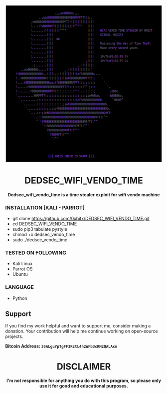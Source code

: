 
<p align="center">
<img src="https://github.com/0xbitx/DEDSEC_WIFI_VENDO_TIME/blob/main/banner.png", width="500", height="500">
</p>
<h1 align="center"> DEDSEC_WIFI_VENDO_TIME</h1>
<h4 align="center">Dedsec_wifi_vendo_time is a time stealer exploit for wifi vendo machine </h4>

### INSTALLATION [KALI - PARROT]
* git clone https://github.com/0xbitx/DEDSEC_WIFI_VENDO_TIME.git
* cd DEDSEC_WIFI_VENDO_TIME
* sudo pip3 tabulate pystyle
* chmod +x dedsec_vendo_time
* sudo ./dedsec_vendo_time

### TESTED ON FOLLOWING
* Kali Linux 
* Parrot OS 
* Ubuntu

### LANGUAGE 
* Python


## Support

If you find my work helpful and want to support me, consider making a donation. Your contribution will help me continue working on open-source projects.

**Bitcoin Address: `36ALguYpTgFF3RztL4h2uFb3cRMzQALAcm`**

<h1 align="center"> DISCLAIMER </h1>

<h4 align="center">I'm not responsible for anything you do with this program, so please only use it for good and educational purposes. </h4>
